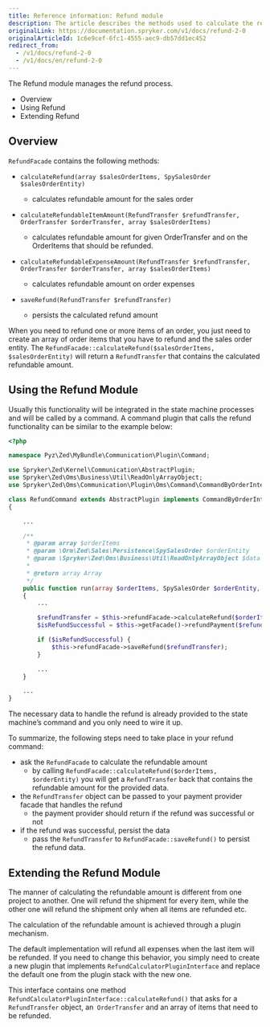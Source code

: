 ```yaml
---
title: Reference information: Refund module
description: The article describes the methods used to calculate the refund, as well as ways of using and extending the Refund module.
originalLink: https://documentation.spryker.com/v1/docs/refund-2-0
originalArticleId: 1c6e9cef-6fc1-4555-aec9-db57dd1ec452
redirect_from:
  - /v1/docs/refund-2-0
  - /v1/docs/en/refund-2-0
---
```


The Refund module manages the refund process.

* Overview
* Using  Refund
* Extending  Refund

## Overview

`RefundFacade` contains the following methods:

* `calculateRefund(array $salesOrderItems, SpySalesOrder $salesOrderEntity)`
    * calculates refundable amount for the sales order

* `calculateRefundableItemAmount(RefundTransfer $refundTransfer, OrderTransfer $orderTransfer, array $salesOrderItems)`
    * calculates refundable amount for given OrderTransfer and on the OrderItems that should be refunded.

* `calculateRefundableExpenseAmount(RefundTransfer $refundTransfer, OrderTransfer $orderTransfer, array $salesOrderItems)`
    * calculates refundable amount on order expenses

* `saveRefund(RefundTransfer $refundTransfer)`
    * persists the calculated refund amount

When you need to refund one or more items of an order, you just need to create an array of order items that you have to refund and the sales order entity. The `RefundFacade::calculateRefund($salesOrderItems, $salesOrderEntity)` will return a `RefundTransfer` that contains the calculated refundable amount.

## Using the Refund Module

Usually this functionality will be integrated in the state machine processes and will be called by a command.
A command plugin that calls the refund functionality can be similar to the example below:

```php
<?php

namespace Pyz\Zed\MyBundle\Communication\Plugin\Command;

use Spryker\Zed\Kernel\Communication\AbstractPlugin;
use Spryker\Zed\Oms\Business\Util\ReadOnlyArrayObject;
use Spryker\Zed\Oms\Communication\Plugin\Oms\Command\CommandByOrderInterface;

class RefundCommand extends AbstractPlugin implements CommandByOrderInterface
{

	...

	/**
	 * @param array $orderItems
	 * @param \Orm\Zed\Sales\Persistence\SpySalesOrder $orderEntity
	 * @param \Spryker\Zed\Oms\Business\Util\ReadOnlyArrayObject $data
	 *
	 * @return array Array
	 */
	public function run(array $orderItems, SpySalesOrder $orderEntity, ReadOnlyArrayObject $data)
	{
		...

		$refundTransfer = $this->refundFacade->calculateRefund($orderItems, $orderEntity);
		$isRefundSuccessful = $this->getFacade()->refundPayment($refundTransfer);

		if ($isRefundSuccessful) {
			$this->refundFacade->saveRefund($refundTransfer);
		}

		...
	}

	...
}
```

The necessary data to handle the refund is already provided to the state machine’s command and you only need to wire it up.

To summarize, the following steps need to take place in your refund command:

* ask the `RefundFacade` to calculate the refundable amount
    * by calling `RefundFacade::calculateRefund($orderItems, $orderEntity)` you will get a `RefundTransfer` back that contains the refundable amount for the provided data.
* the `RefundTransfer` object can be passed to your payment provider facade that handles the refund
    * the payment provider should return if the refund was successful or not
* if the refund was successful, persist the data
    * pass the `RefundTransfer` to `RefundFacade::saveRefund()` to persist the refund data.

## Extending the Refund Module
The manner of calculating the refundable amount is different from one project to another. One will refund the shipment for every item, while the other one will refund the shipment only when all items are refunded etc.

The calculation of the refundable amount is achieved through a plugin mechanism.

The default implementation will refund all expenses when the last item will be refunded. If you need to change this behavior, you simply need to create a new plugin that implements `RefundCalculatorPluginInterface` and replace the default one from the plugin stack with the new one.

This interface contains one method `RefundCalculatorPluginInterface::calculateRefund()` that asks for a `RefundTransfer` object, an` OrderTransfer` and an array of items that need to be refunded.
